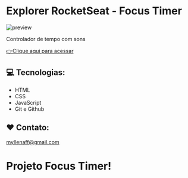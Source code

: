 # Explorer RocketSeat - Focus Timer 

![preview](.github/preview.gif)


Controlador de tempo com sons

[👉Clique aqui para acessar](https://myllenaff.github.io/FocusTimer_desafio01/)

## 💻 Tecnologias:

- HTML
- CSS
- JavaScript
- Git e Github

## ❤ Contato:

myllenaff@gmail.com
# Projeto Focus Timer!
